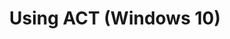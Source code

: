 ---
title: Using ACT (Windows 10)
description: This section describes how to use the Application Compatibility Toolkit (ACT) in your organization.
redirect_url: https://technet.microsoft.com/en-us/itpro/windows/deploy/manage-windows-upgrades-with-upgrade-analytics.md
---